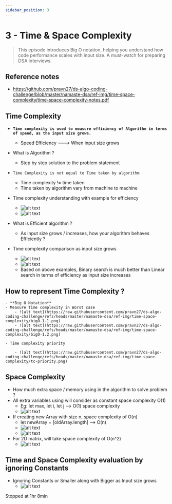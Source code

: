 ```yaml
---
sidebar_position: 3
---
```


# 3 - Time & Space Complexity

> This episode introduces Big O notation, helping you understand how code performance scales with input size. A must-watch for preparing DSA interviews.

## Reference notes

- https://github.com/pravn27/ds-algo-coding-challenge/blob/master/namaste-dsa/ref-img/time-space-complexity/time-space-complexity-notes.pdf

## Time Complexity

- **`Time complexity is used to measure efficiency of Algorithm in terms of speed, as the input size grows.`**
  - Speed Efficiency ---> When input size grows
- What is Algorithm ?
  - Step by step solution to the problem statement
- `Time Complexity is not equal to Time taken by algorithm`
  - Time complexity != time taken
  - Time taken by algorithm vary from machine to machine
- Time complexity understanding with example for efficiency

  - ![alt text](https://raw.githubusercontent.com/pravn27/ds-algo-coding-challenge/refs/heads/master/namaste-dsa/ref-img/time-space-complexity/time-complexity-1.1.png)
  - ![alt text](https://raw.githubusercontent.com/pravn27/ds-algo-coding-challenge/refs/heads/master/namaste-dsa/ref-img/time-space-complexity/time-complexity-1.2.png)

- What is Efficient algorithm ?
  - As input size grows / increases, how your algorithm behaves Efficiently ?
- Time complexity comparison as input size grows

  - ![alt text](https://raw.githubusercontent.com/pravn27/ds-algo-coding-challenge/refs/heads/master/namaste-dsa/ref-img/time-space-complexity/tc-compare1.1.png)
  - ![alt text](https://raw.githubusercontent.com/pravn27/ds-algo-coding-challenge/refs/heads/master/namaste-dsa/ref-img/time-space-complexity/tc-compare1.2.png)
  - Based on above examples, Binary search is much better than Linear search in terms of efficiency as input size increases

## How to represent Time Complexity ?

    - **Big O Notation**
    - Measure Time complexity in Worst case
        - ![alt text](https://raw.githubusercontent.com/pravn27/ds-algo-coding-challenge/refs/heads/master/namaste-dsa/ref-img/time-space-complexity/bigO-1.1.png)
        - ![alt text](https://raw.githubusercontent.com/pravn27/ds-algo-coding-challenge/refs/heads/master/namaste-dsa/ref-img/time-space-complexity/bigO-1.2.png)

    - Time complexity priority

        - ![alt text](https://raw.githubusercontent.com/pravn27/ds-algo-coding-challenge/refs/heads/master/namaste-dsa/ref-img/time-space-complexity/tc-priority.png)

## Space Complexity

- How much extra space / memory using in the algorithm to solve problem ?
- All extra variables using will consider as constant space complexity O(1)
  - Eg: let max, let i, let j --> O(1) space complexity
  - ![alt text](https://raw.githubusercontent.com/pravn27/ds-algo-coding-challenge/refs/heads/master/namaste-dsa/ref-img/time-space-complexity/sc-example1.1.png)
- If creating new Array with size n, space complexity of O(n)
  - let newArray = [oldArray.length] --> O(n)
  - ![alt text](https://raw.githubusercontent.com/pravn27/ds-algo-coding-challenge/refs/heads/master/namaste-dsa/ref-img/time-space-complexity/sc-example1.2.png)
  - ![alt text](https://raw.githubusercontent.com/pravn27/ds-algo-coding-challenge/refs/heads/master/namaste-dsa/ref-img/time-space-complexity/sc-example1.3.png)
- For 2D matrix, will take space complexity of O(n^2)
  - ![alt text](https://raw.githubusercontent.com/pravn27/ds-algo-coding-challenge/refs/heads/master/namaste-dsa/ref-img/time-space-complexity/sc-example1.4.png)

## Time and Space Complexity evaluation by ignoring Constants

- Ignoring Constants or Smaller along with Bigger as Input size grows
  - ![alt text](https://raw.githubusercontent.com/pravn27/ds-algo-coding-challenge/refs/heads/master/namaste-dsa/ref-img/time-space-complexity/tc-cal-1.1.png)

Stopped at 1hr 8min
